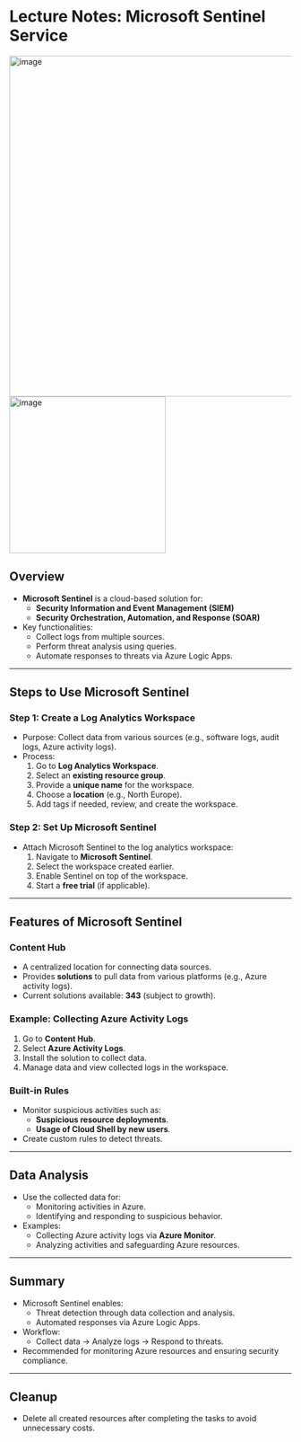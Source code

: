 # Lecture Notes: Microsoft Sentinel Service

<img width="607" alt="image" src="https://github.com/user-attachments/assets/e4eacc33-ec4a-4890-958d-284c80d2091c" />

<img width="279" alt="image" src="https://github.com/user-attachments/assets/801d353d-24c0-47c8-b3ea-3e60f32412b5" />



## Overview
- **Microsoft Sentinel** is a cloud-based solution for:
  - **Security Information and Event Management (SIEM)**
  - **Security Orchestration, Automation, and Response (SOAR)**
- Key functionalities:
  - Collect logs from multiple sources.
  - Perform threat analysis using queries.
  - Automate responses to threats via Azure Logic Apps.

---

## Steps to Use Microsoft Sentinel

### Step 1: Create a Log Analytics Workspace
- Purpose: Collect data from various sources (e.g., software logs, audit logs, Azure activity logs).
- Process:
  1. Go to **Log Analytics Workspace**.
  2. Select an **existing resource group**.
  3. Provide a **unique name** for the workspace.
  4. Choose a **location** (e.g., North Europe).
  5. Add tags if needed, review, and create the workspace.

### Step 2: Set Up Microsoft Sentinel
- Attach Microsoft Sentinel to the log analytics workspace:
  1. Navigate to **Microsoft Sentinel**.
  2. Select the workspace created earlier.
  3. Enable Sentinel on top of the workspace.
  4. Start a **free trial** (if applicable).

---

## Features of Microsoft Sentinel

### Content Hub
- A centralized location for connecting data sources.
- Provides **solutions** to pull data from various platforms (e.g., Azure activity logs).
- Current solutions available: **343** (subject to growth).

### Example: Collecting Azure Activity Logs
1. Go to **Content Hub**.
2. Select **Azure Activity Logs**.
3. Install the solution to collect data.
4. Manage data and view collected logs in the workspace.

### Built-in Rules
- Monitor suspicious activities such as:
  - **Suspicious resource deployments**.
  - **Usage of Cloud Shell by new users**.
- Create custom rules to detect threats.

---

## Data Analysis
- Use the collected data for:
  - Monitoring activities in Azure.
  - Identifying and responding to suspicious behavior.
- Examples:
  - Collecting Azure activity logs via **Azure Monitor**.
  - Analyzing activities and safeguarding Azure resources.

---

## Summary
- Microsoft Sentinel enables:
  - Threat detection through data collection and analysis.
  - Automated responses via Azure Logic Apps.
- Workflow:
  - Collect data → Analyze logs → Respond to threats.
- Recommended for monitoring Azure resources and ensuring security compliance.

---

## Cleanup
- Delete all created resources after completing the tasks to avoid unnecessary costs.
